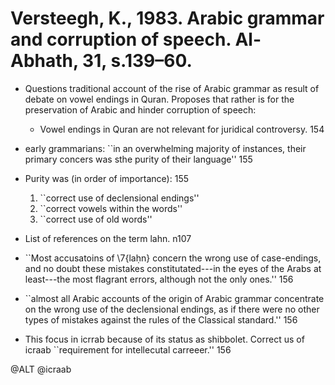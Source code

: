 # Versteegh, K., 1983. Arabic grammar and corruption of speech. Al-Abhath, 31, s.139–60.
 
- Questions traditional account of the rise of Arabic grammar as result of debate on vowel endings in Quran. Proposes that rather is for the preservation of Arabic and hinder corruption of speech:
    - Vowel endings in Quran are not relevant for juridical controversy. 154

- early grammarians: ``in an overwhelming majority of instances, their primary concers was sthe purity of their language'' 155

- Purity was (in order of importance): 155
    1. ``correct use of declensional endings''
    2. ``correct vowels within the words''
    3. ``correct use of old words''

- List of references on the term lahn. n107

- ``Most accusatoins of \7{laḥn} concern the wrong use of case-endings, and no doubt these mistakes constitutated\---in the eyes of the Arabs at least\---the most flagrant errors, although not the only ones.'' 156

- ``almost all Arabic accounts of the origin of Arabic grammar concentrate on the wrong use of the declensional endings, as if there were no other types of mistakes against the rules of the Classical standard.'' 156

- This focus in icrrab because of its status as shibbolet. Correct us of icraab ``requirement for intellecutal carreeer.'' 156

@ALT
@icraab
